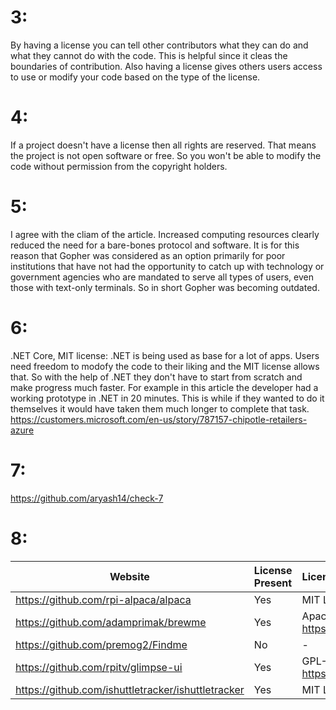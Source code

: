 # 3:
By having a license you can tell other contributors what they can do and what they cannot do with the code. This is helpful since it cleas the boundaries of contribution. Also having a license gives others users access to use or modify your code based on the type of the license.

# 4:
If a project doesn't have a license then all rights are reserved. That means the project is not open software or free. So you won't be able to modify the code without permission from the copyright holders.

# 5:
I agree with the cliam of the article. Increased computing resources clearly reduced the need for a bare-bones protocol and software. It is for this reason that Gopher was considered as an option primarily for poor institutions that have not had the opportunity to catch up with technology or government agencies who are mandated to serve all types of users, even those with text-only terminals. So in short Gopher was becoming outdated.

# 6:
.NET Core, MIT license: .NET is being used as base for a lot of apps. Users need freedom to modofy the code to their liking and the MIT license allows that. So with the help of .NET they don't have to start from scratch and make progress much faster. For example in this article the developer had a working prototype in .NET in 20 minutes. This is while if they wanted to do it themselves it would have taken them much longer to complete that task.
https://customers.microsoft.com/en-us/story/787157-chipotle-retailers-azure

# 7:
https://github.com/aryash14/check-7

# 8:
Website | License Present | License
---------|:----------|:-------
https://github.com/rpi-alpaca/alpaca | Yes | MIT License https://en.wikipedia.org/wiki/MIT_License
https://github.com/adamprimak/brewme | Yes |  Apache-2.0 license https://en.wikipedia.org/wiki/Apache_License
https://github.com/premog2/Findme | No | -
https://github.com/rpitv/glimpse-ui | Yes | GPL-3.0 license https://en.wikipedia.org/wiki/GNU_General_Public_License
https://github.com/ishuttletracker/ishuttletracker | Yes | MIT License https://en.wikipedia.org/wiki/MIT_License

